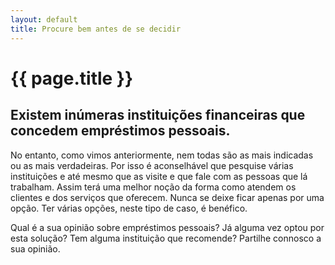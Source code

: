 ```yaml
---
layout: default
title: Procure bem antes de se decidir
---
```


# {{ page.title }}

## Existem inúmeras instituições financeiras que concedem empréstimos pessoais.

No entanto, como vimos anteriormente, nem todas são as mais indicadas ou as mais verdadeiras. Por isso é aconselhável que pesquise várias instituições e até mesmo que as visite e que fale com as pessoas que lá trabalham. Assim terá uma melhor noção da forma como atendem os clientes e dos serviços que oferecem. Nunca se deixe ficar apenas por uma opção. Ter várias opções, neste tipo de caso, é benéfico.

Qual é a sua opinião sobre empréstimos pessoais? Já alguma vez optou por esta solução? Tem alguma instituição que recomende? Partilhe connosco a sua opinião.
